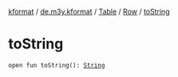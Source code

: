 [kformat](../../../index.md) / [de.m3y.kformat](../../index.md) / [Table](../index.md) / [Row](index.md) / [toString](./to-string.md)

# toString

`open fun toString(): `[`String`](https://kotlinlang.org/api/latest/jvm/stdlib/kotlin/-string/index.html)